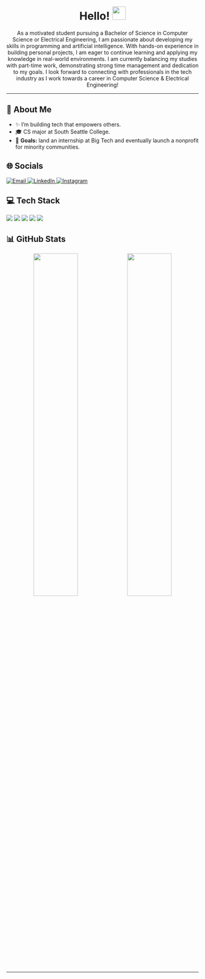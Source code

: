 <!-- Heading -->
<h1 align="center">Hello! <img src="https://media.giphy.com/media/hvRJCLFzcasrR4ia7z/giphy.gif" width="35"></h1>

<p align="center">
As a motivated student pursuing a Bachelor of Science in Computer Science or Electrical Engineering, I am passionate about developing my skills in programming and artificial intelligence. With hands-on experience in building personal projects, I am eager to continue learning and applying my knowledge in real-world environments. I am currently balancing my studies with part-time work, demonstrating strong time management and dedication to my goals. I look forward to connecting with professionals in the tech industry as I work towards a career in Computer Science & Electrical Engineering!
</p>

---

## 🚀 About Me
- ✨ I’m building tech that empowers others.  
- 🎓 CS major at South Seattle College.  
- 🎯 **Goals:** land an internship at Big Tech and eventually launch a nonprofit for minority communities.  

## 🌐 Socials
<p align="left">
  <a href="mailto:solimonk3@gmail.com">
    <img alt="Email" src="https://img.shields.io/badge/Email-D14836?style=for-the-badge&logo=gmail&logoColor=white"/>
  </a>
  <a href="https://linkedin.com/in/solimonk" target="_blank">
    <img alt="LinkedIn" src="https://img.shields.io/badge/LinkedIn-0A66C2?style=for-the-badge&logo=linkedin&logoColor=white"/>
  </a>
  <a href="https://instagram.com/solimon.k" target="_blank">
    <img alt="Instagram" src="https://img.shields.io/badge/Instagram-E4405F?style=for-the-badge&logo=instagram&logoColor=white"/>
  </a>
</p>

## 💻 Tech Stack
<p align="left">
  <img src="https://img.shields.io/badge/Java-ED8B00?style=for-the-badge&logo=java&logoColor=white"/>
  <img src="https://img.shields.io/badge/JavaScript-F7DF1E?style=for-the-badge&logo=javascript&logoColor=black"/>
  <img src="https://img.shields.io/badge/React-20232A?style=for-the-badge&logo=react&logoColor=61DAFB"/>
  <img src="https://img.shields.io/badge/Python-3670A0?style=for-the-badge&logo=python&logoColor=ffdd54"/>
  <img src="https://img.shields.io/badge/MySQL-4479A1?style=for-the-badge&logo=mysql&logoColor=white"/>
  <!-- Add or remove badges as you like -->
</p>

## 📊 GitHub Stats
<p align="center">
  <img src="https://github-readme-stats.vercel.app/api?username=solimonk&show_icons=true&theme=radical" width="48%"/>
  <img src="https://github-readme-stats.vercel.app/api/top-langs/?username=solimonk&layout=compact&theme=radical" width="48%"/>
</p>

<!-- Optional streak chart
<p align="center">
  <img src="https://github-readme-streak-stats.herokuapp.com/?user=<YOU>&theme=radical" width="60%"/>
</p>
-->

---

